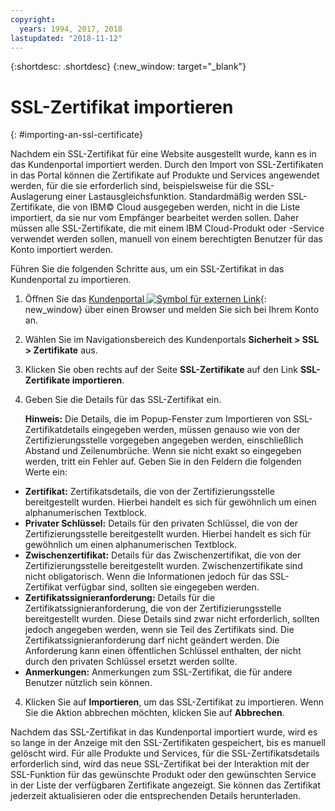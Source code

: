 ```yaml
---
copyright:
  years: 1994, 2017, 2018
lastupdated: "2018-11-12"
---
```


{:shortdesc: .shortdesc}
{:new_window: target="_blank"}

# SSL-Zertifikat importieren
{: #importing-an-ssl-certificate}

Nachdem ein SSL-Zertifikat für eine Website ausgestellt wurde, kann es in das Kundenportal importiert werden. Durch den Import von SSL-Zertifikaten in das Portal können die Zertifikate auf Produkte und Services angewendet werden, für die sie erforderlich sind, beispielsweise für die SSL-Auslagerung einer Lastausgleichsfunktion. Standardmäßig werden SSL-Zertifikate, die von IBM© Cloud ausgegeben werden, nicht in die Liste importiert, da sie nur vom Empfänger bearbeitet werden sollen. Daher müssen alle SSL-Zertifikate, die mit einem IBM Cloud-Produkt oder -Service verwendet werden sollen, manuell von einem berechtigten Benutzer für das Konto importiert werden.

Führen Sie die folgenden Schritte aus, um ein SSL-Zertifikat in das Kundenportal zu importieren.

1. Öffnen Sie das [Kundenportal ![Symbol für externen Link](../../icons/launch-glyph.svg "Symbol für externen Link")](https://control.softlayer.com/){: new_window} über einen Browser und melden Sie sich bei Ihrem Konto an.
2. Wählen Sie im Navigationsbereich des Kundenportals **Sicherheit > SSL > Zertifikate** aus.
3. Klicken Sie oben rechts auf der Seite **SSL-Zertifikate** auf den Link **SSL-Zertifikate importieren**.
2. Geben Sie die Details für das SSL-Zertifikat ein. 

	**Hinweis:** Die Details, die im Popup-Fenster zum Importieren von SSL-Zertifikatdetails eingegeben werden, müssen genauso wie von der Zertifizierungsstelle vorgegeben angegeben werden, einschließlich Abstand und Zeilenumbrüche. Wenn sie nicht exakt so eingegeben werden, tritt ein Fehler auf. Geben Sie in den Feldern die folgenden Werte ein:
  - **Zertifikat:** Zertifikatsdetails, die von der Zertifizierungsstelle bereitgestellt wurden. Hierbei handelt es sich für gewöhnlich um einen alphanumerischen Textblock.
  - **Privater Schlüssel:** Details für den privaten Schlüssel, die von der Zertifizierungsstelle bereitgestellt wurden. Hierbei handelt es sich für gewöhnlich um einen alphanumerischen Textblock.
  - **Zwischenzertifikat:** Details für das Zwischenzertifikat, die von der Zertifizierungsstelle bereitgestellt wurden. Zwischenzertifikate sind nicht obligatorisch. Wenn die Informationen jedoch für das SSL-Zertifikat verfügbar sind, sollten sie eingegeben werden.
  - **Zertifikatssignieranforderung:** Details für die Zertifikatssignieranforderung, die von der Zertifizierungsstelle bereitgestellt wurden. Diese Details sind zwar nicht erforderlich, sollten jedoch angegeben werden, wenn sie Teil des Zertifikats sind. Die Zertifikatssignieranforderung darf nicht geändert werden. Die Anforderung kann einen öffentlichen Schlüssel enthalten, der nicht durch den privaten Schlüssel ersetzt werden sollte.
  - **Anmerkungen:** Anmerkungen zum SSL-Zertifikat, die für andere Benutzer nützlich sein können.
4. Klicken Sie auf **Importieren**, um das SSL-Zertifikat zu importieren. Wenn Sie die Aktion abbrechen möchten, klicken Sie auf **Abbrechen**.

Nachdem das SSL-Zertifikat in das Kundenportal importiert wurde, wird es so lange in der Anzeige mit den SSL-Zertifikaten gespeichert, bis es manuell gelöscht wird. Für alle Produkte und Services, für die SSL-Zertifikatsdetails erforderlich sind, wird das neue SSL-Zertifikat bei der Interaktion mit der SSL-Funktion für das gewünschte Produkt oder den gewünschten Service in der Liste der verfügbaren Zertifikate angezeigt. Sie können das Zertifikat jederzeit aktualisieren oder die entsprechenden Details herunterladen.

